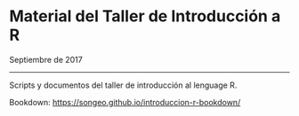 # Material del Taller de Introducción a R


Septiembre de 2017

---

Scripts y documentos 
del taller de introducción al lenguage R.


Bookdown: https://songeo.github.io/introduccion-r-bookdown/

